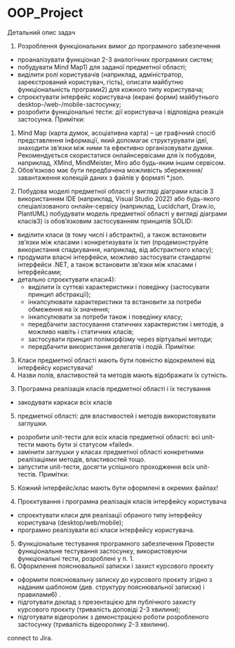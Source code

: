 # OOP_Project

Детальний опис задач
1. Розроблення функціональних вимог до програмного
забезпечення
* проаналізувати функціонал 2-3 аналогічних програмних систем;
* побудувати Mind Map1) для заданої предметної області;
* виділити ролі користувачів (наприклад, адміністратор,
зареєстрований користувач, гість), описати майбутню
функціональність програми2) для кожного типу користувача;
* спроєктувати інтерфейс користувача (екрані форми) майбутнього
desktop-/web-/mobile-застосунку;
* розробити функціональні тести: дії користувача і відповідна реакція
застосунка.
Примітки:
1) Mind Map (карта думок, асоціативна карта) – це графічний спосіб представлення
інформації, який допомагає структурувати ідеї, знаходити зв’язки між ними та
ефективно організовувати думки. Рекомендується скористатися онлайнсервісами для їх побудови, наприклад, XMind, MindMeister, Miro або будь-яким
іншим сервісом.
2) Обов’язково має бути передбачена можливість збереження/завантаження
колекцій даних з файлів у форматі *.json.

2. Побудова моделі предметної області у вигляді діаграми класів
З використанням IDE (наприклад, Visual Studio 2022) або будь-якого
спеціалізованого онлайн-сервісу (наприклад, Lucidchart, Draw.io, PlantUML)
побудувати модель предметної області у вигляді діаграми класів3)
із
обов’язковим застосуванням принципів SOLID:
* виділити класи (в тому числі і абстрактні), а також встановити зв’язки
між класами і конкретизувати їх тип (продемонструйте використання
спадкування, наприклад, від абстрактного класу);
* продумати власні інтерфейси, можливо застосувати стандартні
інтерфейси .NET, а також встановити зв’язки між класами і
інтерфейсами;
* детально спроєктувати класи4):
  * виділити їх суттєві характеристики і поведінку (застосувати
принцип абстракції);
  * інкапсулювати характеристики та встановити за потреби
обмеження на їх значення;
  * інкапсулювати за потреби також і поведінку класу;
  * передбачити застосування статичних характеристик і методів, а
можливо навіть і статичних класів;
  * застосувати принцип поліморфізму через віртуальні методи;
  * передбачити використання делегатів і подій.
Примітки:
3) Класи предметної області мають бути повністю відокремлені від інтерфейсу
користувача!
4) Назви полів, властивостей та методів мають відображати їх сутність.
3. Програмна реалізація класів предметної області і їх тестування
* закодувати каркаси всіх класів
5) предметної області: для
властивостей і методів використовувати заглушки.
* розробити unit-тести для всіх класів предметної області: всі unit-тести
мають бути зі статусом «failed».
* замінити заглушки у класах предметної області конкретними
реалізаціями методів, властивостей тощо.
* запустити unit-тести, досягти успішного проходження всіх unit-тестів.
Примітки:
5) Кожний інтерфейс/клас мають бути оформлені в окремих файлах!
4. Проєктування і програмна реалізація класів інтерфейсу
користувача
* спроєктувати класи для реалізації обраного типу інтерфейсу
користувача (desktop/web/mobile);
* програмно реалізувати всі класи інтерфейсу користувача.
5. Функціональне тестування програмного забезпечення
Провести функціональне тестування застосунку, використовуючи
функціональні тести, розроблені у п. 1.
6. Оформлення пояснювальної записки і захист курсового проєкту
* оформити пояснювальну записку до курсового проєкту згідно з
наданим шаблоном (див. структуру пояснювальної записки) і
правилами6)
.
* підготувати доклад з презентацією для публічного захисту курсового
проєкту (тривалість доповіді 2-3 хвилини);
* підготувати відеоролик з демонстрацією роботи розробленого
застосунку (тривалість відеоролику 2-3 хвилини). 

connect to Jira.
